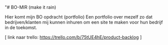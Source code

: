 "# BO-MIR (make it rain)

Hier komt mijn BO opdracht (portfolio)
Een portfolio over mezelf zo dat bedrijven/klanten mij kunnen inhuren om een site te maken voor hun bedrijf in de toekomst.


[ link naar trello: https://trello.com/b/75tUE4hE/product-backlog ]
